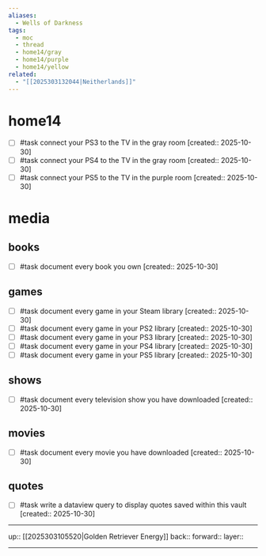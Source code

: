 ```yaml
---
aliases:
  - Wells of Darkness
tags:
  - moc
  - thread
  - home14/gray
  - home14/purple
  - home14/yellow
related:
  - "[[2025303132044|Neitherlands]]"
---
```


# home14

- [ ] #task connect your PS3 to the TV in the gray room  [created:: 2025-10-30]
- [ ] #task connect your PS4 to the TV in the gray room  [created:: 2025-10-30]
- [ ] #task connect your PS5 to the TV in the purple room  [created:: 2025-10-30]

# media

## books

- [ ] #task document every book you own  [created:: 2025-10-30]

## games

- [ ] #task document every game in your Steam library  [created:: 2025-10-30]
- [ ] #task document every game in your PS2 library  [created:: 2025-10-30]
- [ ] #task document every game in your PS3 library  [created:: 2025-10-30]
- [ ] #task document every game in your PS4 library  [created:: 2025-10-30]
- [ ] #task document every game in your PS5 library  [created:: 2025-10-30]
## shows

- [ ] #task document every television show you have downloaded  [created:: 2025-10-30]

## movies

- [ ] #task document every movie you have downloaded  [created:: 2025-10-30]

## quotes

- [ ] #task write a dataview query to display quotes saved within this vault  [created:: 2025-10-30]

***

up:: [[2025303105520|Golden Retriever Energy]]
back:: 
forward:: 
layer:: 

***
